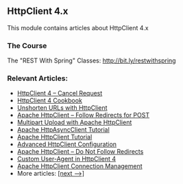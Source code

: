 ## HttpClient 4.x

This module contains articles about HttpClient 4.x

### The Course

The "REST With Spring" Classes: http://bit.ly/restwithspring

### Relevant Articles: 

- [HttpClient 4 – Cancel Request](https://www.baeldung.com/httpclient-cancel-request)
- [HttpClient 4 Cookbook](https://www.baeldung.com/httpclient4)
- [Unshorten URLs with HttpClient](https://www.baeldung.com/unshorten-url-httpclient)
- [Apache HttpClient – Follow Redirects for POST](https://www.baeldung.com/httpclient-redirect-on-http-post)
- [Multipart Upload with Apache HttpClient](https://www.baeldung.com/httpclient-multipart-upload)
- [Apache HttpAsyncClient Tutorial](https://www.baeldung.com/httpasyncclient-tutorial)
- [Apache HttpClient Tutorial](https://www.baeldung.com/httpclient-guide)
- [Advanced HttpClient Configuration](https://www.baeldung.com/httpclient-advanced-config)
- [Apache HttpClient – Do Not Follow Redirects](https://www.baeldung.com/httpclient-stop-follow-redirect)
- [Custom User-Agent in HttpClient 4](https://www.baeldung.com/httpclient-user-agent-header)
- [Apache HttpClient Connection Management](https://www.baeldung.com/httpclient-connection-management)
- More articles: [[next -->]](../httpclient-2)
